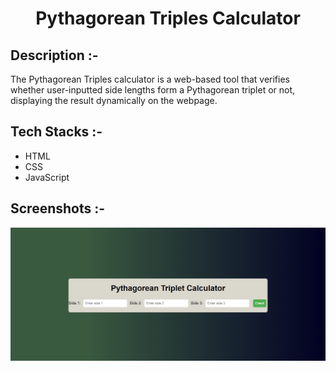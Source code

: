 # <p align="center">Pythagorean Triples Calculator</p>

## Description :-

The Pythagorean Triples calculator is a web-based tool that verifies whether user-inputted side lengths form a Pythagorean triplet or not, displaying the result dynamically on the webpage.

## Tech Stacks :-

- HTML
- CSS
- JavaScript

## Screenshots :-
![Image description](image.png)
